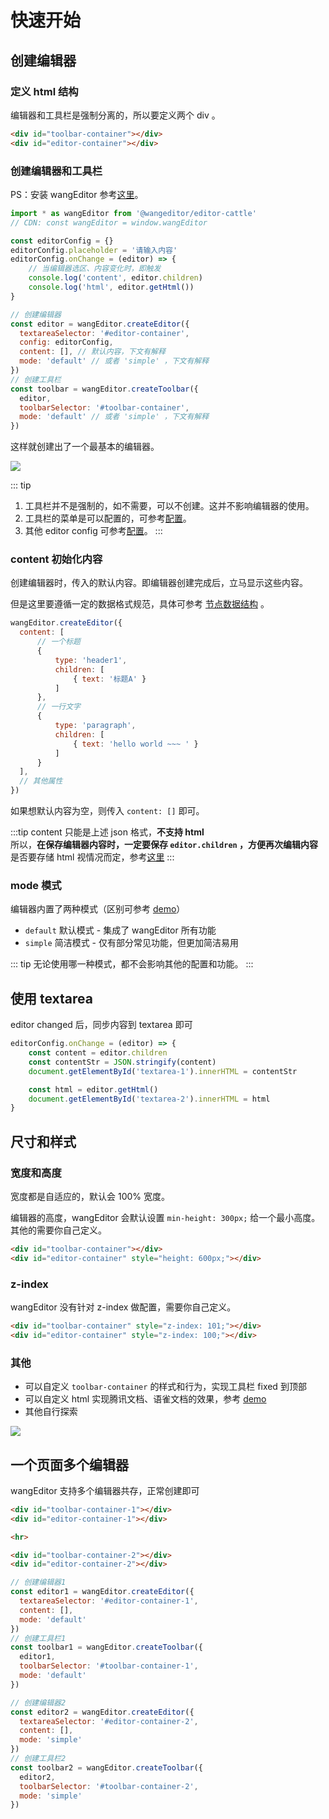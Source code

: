 # 快速开始

## 创建编辑器

### 定义 html 结构

编辑器和工具栏是强制分离的，所以要定义两个 div 。

```html
<div id="toolbar-container"></div>
<div id="editor-container"></div>
```

### 创建编辑器和工具栏

PS：安装 wangEditor 参考[这里](/guide/installation.html)。

```js
import * as wangEditor from '@wangeditor/editor-cattle'
// CDN: const wangEditor = window.wangEditor

const editorConfig = {}
editorConfig.placeholder = '请输入内容'
editorConfig.onChange = (editor) => {
    // 当编辑器选区、内容变化时，即触发
    console.log('content', editor.children)
    console.log('html', editor.getHtml())
}

// 创建编辑器
const editor = wangEditor.createEditor({
  textareaSelector: '#editor-container',
  config: editorConfig,
  content: [], // 默认内容，下文有解释
  mode: 'default' // 或者 'simple' ，下文有解释
})
// 创建工具栏
const toolbar = wangEditor.createToolbar({
  editor,
  toolbarSelector: '#toolbar-container',
  mode: 'default' // 或者 'simple' ，下文有解释
})
```

这样就创建出了一个最基本的编辑器。

![](/image/editor.png)

::: tip
1. 工具栏并不是强制的，如不需要，可以不创建。这并不影响编辑器的使用。
2. 工具栏的菜单是可以配置的，可参考[配置](/guide/toolbar-config.html)。
3. 其他 editor config 可参考[配置](/guide/editor-config.html)。
:::

### content 初始化内容

创建编辑器时，传入的默认内容。即编辑器创建完成后，立马显示这些内容。

但是这里要遵循一定的数据格式规范，具体可参考 [节点数据结构](/guide/node-define.html) 。

```js
wangEditor.createEditor({
  content: [
      // 一个标题
      {
          type: 'header1',
          children: [
              { text: '标题A' }
          ]
      },
      // 一行文字
      {
          type: 'paragraph',
          children: [
              { text: 'hello world ~~~ ' }
          ]
      }
  ],
  // 其他属性
})
```

如果想默认内容为空，则传入 `content: []` 即可。

:::tip
content 只能是上述 json 格式，**不支持 html**<br>
所以，**在保存编辑器内容时，一定要保存 `editor.children` ，方便再次编辑内容**<br>
是否要存储 html 视情况而定，参考[这里](/guide/display.html)
:::

### mode 模式

编辑器内置了两种模式（区别可参考 [demo](/demo.html)）
- `default` 默认模式 - 集成了 wangEditor 所有功能
- `simple` 简洁模式 - 仅有部分常见功能，但更加简洁易用

::: tip
无论使用哪一种模式，都不会影响其他的配置和功能。
:::

## 使用 textarea

editor changed 后，同步内容到 textarea 即可

```js
editorConfig.onChange = (editor) => {
    const content = editor.children
    const contentStr = JSON.stringify(content)
    document.getElementById('textarea-1').innerHTML = contentStr

    const html = editor.getHtml()
    document.getElementById('textarea-2').innerHTML = html
}
```

## 尺寸和样式

### 宽度和高度

宽度都是自适应的，默认会 100% 宽度。

编辑器的高度，wangEditor 会默认设置 `min-height: 300px;` 给一个最小高度。其他的需要你自己定义。

```html
<div id="toolbar-container"></div>
<div id="editor-container" style="height: 600px;"></div>
```

### z-index

wangEditor 没有针对 z-index 做配置，需要你自己定义。

```html
<div id="toolbar-container" style="z-index: 101;"></div>
<div id="editor-container" style="z-index: 100;"></div>
```

### 其他

- 可以自定义 `toolbar-container` 的样式和行为，实现工具栏 fixed 到顶部
- 可以自定义 html 实现腾讯文档、语雀文档的效果，参考 [demo](/demo.html)
- 其他自行探索

![](/image/yuque.png)

## 一个页面多个编辑器

wangEditor 支持多个编辑器共存，正常创建即可

```html
<div id="toolbar-container-1"></div>
<div id="editor-container-1"></div>

<hr>

<div id="toolbar-container-2"></div>
<div id="editor-container-2"></div>
```

```js
// 创建编辑器1
const editor1 = wangEditor.createEditor({
  textareaSelector: '#editor-container-1',
  content: [],
  mode: 'default'
})
// 创建工具栏1
const toolbar1 = wangEditor.createToolbar({
  editor1,
  toolbarSelector: '#toolbar-container-1',
  mode: 'default'
})

// 创建编辑器2
const editor2 = wangEditor.createEditor({
  textareaSelector: '#editor-container-2',
  content: [],
  mode: 'simple'
})
// 创建工具栏2
const toolbar2 = wangEditor.createToolbar({
  editor2,
  toolbarSelector: '#toolbar-container-2',
  mode: 'simple'
})
```
